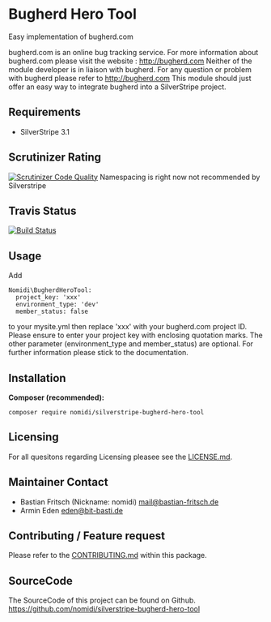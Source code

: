Bugherd Hero Tool
=================

Easy implementation of bugherd.com

bugherd.com is an online bug tracking service. For more information about
bugherd.com please visit the website : http://bugherd.com
Neither of the module developer is in liaison with bugherd. For any question or
problem with bugherd please refer to http://bugherd.com
This module should just offer an easy way to integrate bugherd into a SilverStripe
project.

## Requirements
* SilverStripe 3.1

## Scrutinizer Rating
[![Scrutinizer Code Quality](https://scrutinizer-ci.com/g/nomidi/silverstripe-bugherd-hero-tool/badges/quality-score.png?b=master)](https://scrutinizer-ci.com/g/nomidi/silverstripe-bugherd-hero-tool/?branch=master)
Namespacing is right now not recommended by Silverstripe

## Travis Status
[![Build Status](https://travis-ci.org/nomidi/silverstripe-bugherd-hero-tool.svg?branch=master)](https://travis-ci.org/nomidi/silverstripe-bugherd-hero-tool)

## Usage

Add

```
Nomidi\BugherdHeroTool:
  project_key: 'xxx'
  environment_type: 'dev'
  member_status: false
```
to your mysite.yml then replace 'xxx' with your bugherd.com project ID. Please
ensure to enter your project key with enclosing quotation marks.
The other parameter (environment_type and member_status) are optional. For
further information please stick to the documentation.

## Installation
__Composer (recommended):__
```
composer require nomidi/silverstripe-bugherd-hero-tool
```

## Licensing
For all quesitons regarding Licensing pleasee see the [LICENSE.md](LICENSE.md).

## Maintainer Contact

* Bastian Fritsch (Nickname: nomidi) <mail@bastian-fritsch.de>
* Armin Eden <eden@bit-basti.de>

## Contributing / Feature request
Please refer to the [CONTRIBUTING.md](CONTRIBUTING.md) within this package.

## SourceCode
The SourceCode of this project can be found on Github. https://github.com/nomidi/silverstripe-bugherd-hero-tool
